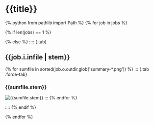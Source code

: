 # {{title}}
{% python from pathlib import Path %}
{% for job in jobs %}

{%  if len(jobs) == 1 %}

{%  else %}
:::: {.tab}

## {{job.i.infile | stem}}

{% for sumfile in sorted(job.o.outdir.glob('summary-*.png')) %}
::: {.tab .force-tab}
### {{sumfile.stem}}
![{{sumfile.stem}}]({{sumfile}})
:::
{% endfor %}

::::
{%  endif %}

{% endfor %}
